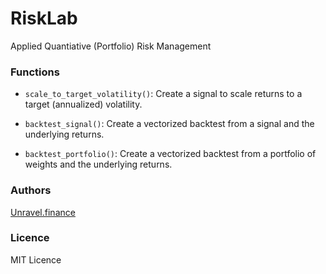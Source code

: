 # RiskLab

Applied Quantiative (Portfolio) Risk Management

### Functions

- `scale_to_target_volatility()`: Create a signal to scale returns to a target (annualized) volatility.

- `backtest_signal()`: Create a vectorized backtest from a signal and the underlying returns.

- `backtest_portfolio()`: Create a vectorized backtest from a portfolio of weights and the underlying returns.


### Authors

[Unravel.finance](https://unravel.finance)

### Licence

MIT Licence